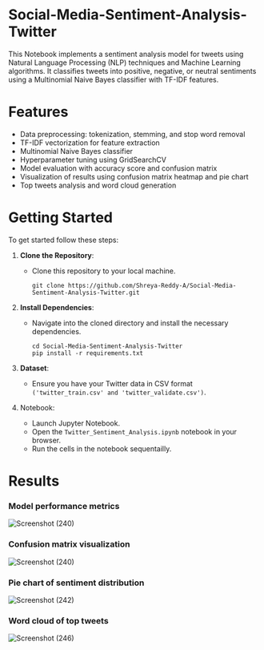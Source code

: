 # Social-Media-Sentiment-Analysis-Twitter

This Notebook implements a sentiment analysis model for tweets using Natural Language Processing (NLP) techniques and Machine Learning algorithms. It classifies tweets into positive, negative, or neutral sentiments using a Multinomial Naive Bayes classifier with TF-IDF features.

# Features

- Data preprocessing: tokenization, stemming, and stop word removal
- TF-IDF vectorization for feature extraction
- Multinomial Naive Bayes classifier
- Hyperparameter tuning using GridSearchCV
- Model evaluation with accuracy score and confusion matrix
- Visualization of results using confusion matrix heatmap and pie chart
- Top tweets analysis and word cloud generation

# Getting Started
To get started follow these steps:

1. **Clone the Repository**:
   - Clone this repository to your local machine.
     ```
     git clone https://github.com/Shreya-Reddy-A/Social-Media-Sentiment-Analysis-Twitter.git
     ```

2. **Install Dependencies**:
   - Navigate into the cloned directory and install the necessary dependencies.
     ```
     cd Social-Media-Sentiment-Analysis-Twitter
     pip install -r requirements.txt
     ```
3. **Dataset**:
    - Ensure you have your Twitter data in CSV format ```('twitter_train.csv' and 'twitter_validate.csv')```.
      
4. Notebook:
   - Launch Jupyter Notebook.
   - Open the `Twitter_Sentiment_Analysis.ipynb` notebook in your browser.
   - Run the cells in the notebook sequentailly.

# Results
  ### Model performance metrics
  ![Screenshot (240)](https://github.com/user-attachments/assets/7bd321c9-683a-4d81-86e3-809224557d3e)
  ### Confusion matrix visualization
  ![Screenshot (240)](https://github.com/user-attachments/assets/b1eb98e8-9046-4b72-8ba6-e10fb8212193)
  ### Pie chart of sentiment distribution
  ![Screenshot (242)](https://github.com/user-attachments/assets/b45dbd79-96ac-4ac0-a71d-86e7fe53ce08)
  ### Word cloud of top tweets
  ![Screenshot (246)](https://github.com/user-attachments/assets/3af3a419-9be7-4e42-8b97-cf831c0cf8f6)

    
